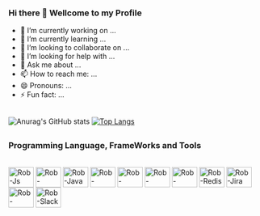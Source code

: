 ### Hi there 👋 Wellcome to my Profile


- 🔭 I’m currently working on ...
- 🌱 I’m currently learning ...
- 👯 I’m looking to collaborate on ...
- 🤔 I’m looking for help with ...
- 💬 Ask me about ...
- 📫 How to reach me: ...
- 😄 Pronouns: ...
- ⚡ Fun fact: ...
##
 
 ![Anurag's GitHub stats](https://github-readme-stats.vercel.app/api?username=robsonfounar&theme=github_dark&show_icons=true)
 [![Top Langs](https://github-readme-stats.vercel.app/api/top-langs/?username=robsonfounar)](https://github.com/robsonfounar/github-readme-stats)
 

##
### Programming Language, FrameWorks and Tools
<div dir="auto"><br>
    <a target="_blank" rel="noopener noreferrer nofollow" href="https://cdn.jsdelivr.net/gh/devicons/devicon/icons/javascript/javascript-plain.svg"><img align="center" alt="Rob-Js" height="40" width="50" src="https://cdn.jsdelivr.net/gh/devicons/devicon/icons/javascript/javascript-plain.svg" style="max-width: 100%;"></a>
    <a target="_blank" rel="noopener noreferrer nofollow" href="https://cdn.jsdelivr.net/gh/devicons/devicon/icons/python/python-original.svg"><img align="center" alt="Rob-Python" height="40" width="50" src="https://cdn.jsdelivr.net/gh/devicons/devicon/icons/python/python-original.svg" style="max-width: 100%;"></a>
    <a target="_blank" rel="noopener noreferrer nofollow" href="https://cdn.jsdelivr.net/gh/devicons/devicon/icons/java/java-original.svg"><img align="center" alt="Rob-Java" height="40" width="50" src="https://cdn.jsdelivr.net/gh/devicons/devicon/icons/java/java-original.svg" style="max-width: 100%;"></a>
    <a target="_blank" rel="noopener noreferrer nofollow" href="https://cdn.jsdelivr.net/gh/devicons/devicon/icons/cucumber/cucumber-plain.svg"><img align="center" alt="Rob-Cucumber" height="40" width="50" src="https://cdn.jsdelivr.net/gh/devicons/devicon/icons/cucumber/cucumber-plain.svg" style="max-width: 100%;"></a>
    <a target="_blank" rel="noopener noreferrer nofollow" href="https://cdn.jsdelivr.net/gh/devicons/devicon/icons/selenium/selenium-original.svg"><img align="center" alt="Rob-Selenium" height="40" width="50" src="https://cdn.jsdelivr.net/gh/devicons/devicon/icons/selenium/selenium-original.svg" style="max-width: 100%;"></a>
    <a target="_blank" rel="noopener noreferrer nofollow" href="https://cdn.jsdelivr.net/gh/devicons/devicon/icons/vscode/vscode-original.svg"><img align="center" alt="Rob-VsCode" height="40" width="50" src="https://cdn.jsdelivr.net/gh/devicons/devicon/icons/vscode/vscode-original.svg" style="max-width: 100%;"></a>
    <a target="_blank" rel="noopener noreferrer nofollow" href="https://cdn.jsdelivr.net/gh/devicons/devicon/icons/mysql/mysql-original-wordmark.svg"><img align="center" alt="Rob-MSQL" height="40" width="50" src="https://cdn.jsdelivr.net/gh/devicons/devicon/icons/mysql/mysql-original-wordmark.svg" style="max-width: 100%;"></a>
     <a target="_blank" rel="noopener noreferrer nofollow" href="https://cdn.jsdelivr.net/gh/devicons/devicon/icons/redis/redis-original-wordmark.svg"><img align="center" alt="Rob-Redis" height="40" width="50" src="https://cdn.jsdelivr.net/gh/devicons/devicon/icons/redis/redis-original-wordmark.svg" style="max-width: 100%;"></a>
      <a target="_blank" rel="noopener noreferrer nofollow" href="https://cdn.jsdelivr.net/gh/devicons/devicon/icons/jira/jira-original-wordmark.svg"><img align="center" alt="Rob-Jira" height="40" width="50" src="https://cdn.jsdelivr.net/gh/devicons/devicon/icons/jira/jira-original-wordmark.svg" style="max-width: 100%;"></a>
    <a target="_blank" rel="noopener noreferrer nofollow" href="https://cdn.jsdelivr.net/gh/devicons/devicon/icons/confluence/confluence-original-wordmark.svg"><img align="center" alt="Rob-Confluence" height="40" width="50" src="https://cdn.jsdelivr.net/gh/devicons/devicon/icons/confluence/confluence-original-wordmark.svg" style="max-width: 100%;"></a>
      <a target="_blank" rel="noopener noreferrer nofollow" href="https://cdn.jsdelivr.net/gh/devicons/devicon/icons/slack/slack-original.svg"><img align="center" alt="Rob-Slack" height="40" width="50" src="https://cdn.jsdelivr.net/gh/devicons/devicon/icons/slack/slack-original.svg" style="max-width: 100%;"></a>
   

  </div>





          
